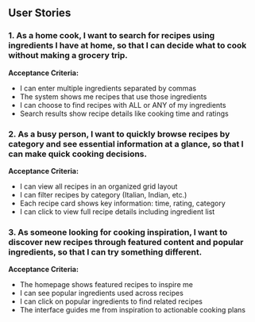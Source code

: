 ## User Stories

### 1. As a home cook, I want to search for recipes using ingredients I have at home, so that I can decide what to cook without making a grocery trip.

**Acceptance Criteria:**
- I can enter multiple ingredients separated by commas
- The system shows me recipes that use those ingredients
- I can choose to find recipes with ALL or ANY of my ingredients
- Search results show recipe details like cooking time and ratings

### 2. As a busy person, I want to quickly browse recipes by category and see essential information at a glance, so that I can make quick cooking decisions.

**Acceptance Criteria:**
- I can view all recipes in an organized grid layout
- I can filter recipes by category (Italian, Indian, etc.)
- Each recipe card shows key information: time, rating, category
- I can click to view full recipe details including ingredient list

### 3. As someone looking for cooking inspiration, I want to discover new recipes through featured content and popular ingredients, so that I can try something different.

**Acceptance Criteria:**
- The homepage shows featured recipes to inspire me
- I can see popular ingredients used across recipes
- I can click on popular ingredients to find related recipes
- The interface guides me from inspiration to actionable cooking plans